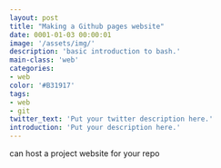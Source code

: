```yaml
---
layout: post
title: "Making a Github pages website"
date: 0001-01-03 00:00:01
image: '/assets/img/'
description: 'basic introduction to bash.'
main-class: 'web'
categories: 
- web
color: '#B31917'
tags:
- web
- git
twitter_text: 'Put your twitter description here.'
introduction: 'Put your description here.'
---
```


can host a project website for your repo
